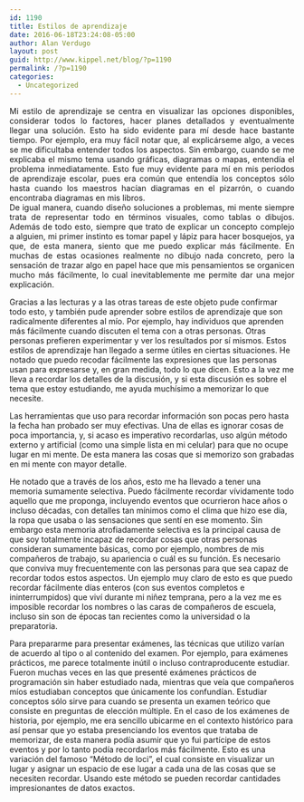 ```yaml
---
id: 1190
title: Estilos de aprendizaje
date: 2016-06-18T23:24:08-05:00
author: Alan Verdugo
layout: post
guid: http://www.kippel.net/blog/?p=1190
permalink: /?p=1190
categories:
  - Uncategorized
---
```

<p style="text-align: justify;">
  Mi estilo de aprendizaje se centra en visualizar las opciones disponibles, considerar todos lo factores, hacer planes detallados y eventualmente llegar una solución. Esto ha sido evidente para mí desde hace bastante tiempo. Por ejemplo, era muy fácil notar que, al explicárseme algo, a veces se me dificultaba entender todos los aspectos. Sin embargo, cuando se me explicaba el mismo tema usando gráficas, diagramas o mapas, entendía el problema inmediatamente. Esto fue muy evidente para mí en mis periodos de aprendizaje escolar, pues era común que entendía los conceptos sólo hasta cuando los maestros hacían diagramas en el pizarrón, o cuando encontraba diagramas en mis libros.<br /> De igual manera, cuando diseño soluciones a problemas, mi mente siempre trata de representar todo en términos visuales, como tablas o dibujos. Además de todo esto, siempre que trato de explicar un concepto complejo a alguien, mi primer instinto es tomar papel y lápiz para hacer bosquejos, ya que, de esta manera, siento que me puedo explicar más fácilmente. En muchas de estas ocasiones realmente no dibujo nada concreto, pero la sensación de trazar algo en papel hace que mis pensamientos se organicen mucho más fácilmente, lo cual inevitablemente me permite dar una mejor explicación.
</p>

Gracias a las lecturas y a las otras tareas de este objeto pude confirmar todo esto, y también pude aprender sobre estilos de aprendizaje que son radicalmente diferentes al mío. Por ejemplo, hay individuos que aprenden más fácilmente cuando discuten el tema con a otras personas. Otras personas prefieren experimentar y ver los resultados por sí mismos. Estos estilos de aprendizaje han llegado a serme útiles en ciertas situaciones. He notado que puedo recodar fácilmente las expresiones que las personas usan para expresarse y, en gran medida, todo lo que dicen. Esto a la vez me lleva a recordar los detalles de la discusión, y si esta discusión es sobre el tema que estoy estudiando, me ayuda muchísimo a memorizar lo que necesite.

Las herramientas que uso para recordar información son pocas pero hasta la fecha han probado ser muy efectivas. Una de ellas es ignorar cosas de poca importancia, y, si acaso es imperativo recordarlas, uso algún método externo y artificial (como una simple lista en mi celular) para que no ocupe lugar en mi mente. De esta manera las cosas que si memorizo son grabadas en mi mente con mayor detalle.

He notado que a través de los años, esto me ha llevado a tener una memoria sumamente selectiva. Puedo fácilmente recordar vívidamente todo aquello que me proponga, incluyendo eventos que ocurrieron hace años o incluso décadas, con detalles tan mínimos como el clima que hizo ese día, la ropa que usaba o las sensaciones que sentí en ese momento. Sin embargo esta memoria atrofiadamente selectiva es la principal causa de que soy totalmente incapaz de recordar cosas que otras personas consideran sumamente básicas, como por ejemplo, nombres de mis compañeros de trabajo, su apariencia o cuál es su función. Es necesario que conviva muy frecuentemente con las personas para que sea capaz de recordar todos estos aspectos. Un ejemplo muy claro de esto es que puedo recordar fácilmente días enteros (con sus eventos completos e ininterrumpidos) que viví durante mi niñez temprana, pero a la vez me es imposible recordar los nombres o las caras de compañeros de escuela, incluso sin son de épocas tan recientes como la universidad o la preparatoria.

Para prepararme para presentar exámenes, las técnicas que utilizo varían de acuerdo al tipo o al contenido del examen. Por ejemplo, para exámenes prácticos, me parece totalmente inútil o incluso contraproducente estudiar. Fueron muchas veces en las que presenté exámenes prácticos de programación sin haber estudiado nada, mientras que veía que compañeros míos estudiaban conceptos que únicamente los confundían. Estudiar conceptos sólo sirve para cuando se presenta un examen teórico que consiste en preguntas de elección múltiple. En el caso de los exámenes de historia, por ejemplo, me era sencillo ubicarme en el contexto histórico para así pensar que yo estaba presenciando los eventos que trataba de memorizar, de esta manera podía asumir que yo fui partícipe de estos eventos y por lo tanto podía recordarlos más fácilmente. Esto es una variación del famoso &#8220;Método de loci&#8221;, el cual consiste en visualizar un lugar y asignar un espacio de ese lugar a cada una de las cosas que se necesiten recordar. Usando este método se pueden recordar cantidades impresionantes de datos exactos.